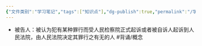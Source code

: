 ```yaml
---
{"文件类别":"学习笔记","tags":["知识点"],"dg-publish":true,"permalink":"/学习笔记studyup/知识点cheese/被告人/","dgPassFrontmatter":true,"noteIcon":"","created":"2024-09-14T14:38:08.873+08:00","updated":"2024-09-14T14:39:35.377+08:00"}
---
```


- 被告人：被认为犯有某种罪行而受人民检察院正式起诉或者被自诉人起诉到人民法院，由人民法院决定其罪行之有无的人 #背诵/概念 